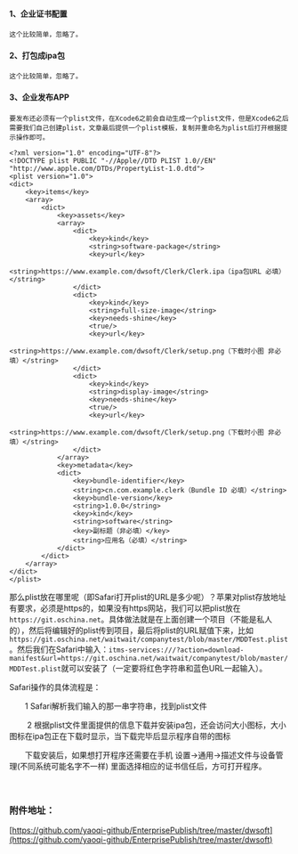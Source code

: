 ####	1、企业证书配置

	这个比较简单，忽略了。

####	2、打包成ipa包

	这个比较简单，忽略了。

####	3、企业发布APP

	要发布还必须有一个plist文件，在Xcode6之前会自动生成一个plist文件，但是Xcode6之后需要我们自己创建plist，文章最后提供一个plist模板，复制并重命名为plist后打开根据提示操作即可。
	
	<?xml version="1.0" encoding="UTF-8"?>
	<!DOCTYPE plist PUBLIC "-//Apple//DTD PLIST 1.0//EN" "http://www.apple.com/DTDs/PropertyList-1.0.dtd">
	<plist version="1.0">
	<dict>
		<key>items</key>
		<array>
			<dict>
				<key>assets</key>
				<array>
					<dict>
						<key>kind</key>
						<string>software-package</string>
						<key>url</key>
						<string>https://www.example.com/dwsoft/Clerk/Clerk.ipa（ipa包URL 必填）</string>
					</dict>
					<dict>
						<key>kind</key>
						<string>full-size-image</string>
						<key>needs-shine</key>
						<true/>
						<key>url</key>
						<string>https://www.example.com/dwsoft/Clerk/setup.png（下载时小图 非必填）</string>
					</dict>
					<dict>
						<key>kind</key>
						<string>display-image</string>
						<key>needs-shine</key>
						<true/>
						<key>url</key>
						<string>https://www.example.com/dwsoft/Clerk/setup.png（下载时小图 非必填）</string>
					</dict>
				</array>
				<key>metadata</key>
				<dict>
					<key>bundle-identifier</key>
					<string>cn.com.example.clerk（Bundle ID 必填）</string>
					<key>bundle-version</key>
					<string>1.0.0</string>
					<key>kind</key>
					<string>software</string>
					<key>副标题（非必填）</key>
					<string>应用名（必填）</string>
				</dict>
			</dict>
		</array>
	</dict>
	</plist>

那么plist放在哪里呢（即Safari打开plist的URL是多少呢）？苹果对plist存放地址有要求，必须是https的，如果没有https网站，我们可以把plist放在``https://git.oschina.net``。具体做法就是在上面创建一个项目（不能是私人的），然后将编辑好的plist传到项目，最后将plist的URL赋值下来，比如``https://git.oschina.net/waitwait/companytest/blob/master/MDDTest.plist``。然后我们在Safari中输入：``itms-services:///?action=download-manifest&url=https://git.oschina.net/waitwait/companytest/blob/master/MDDTest.plist``就可以安装了（一定要将红色字符串和蓝色URL一起输入）。

Safari操作的具体流程是：

 　　1 Safari解析我们输入的那一串字符串，找到plist文件

　　 2 根据plist文件里面提供的信息下载并安装ipa包，还会访问大小图标，大小图标在ipa包正在下载时显示，当下载完毕后显示程序自带的图标

　　下载安装后，如果想打开程序还需要在手机 设置->通用->描述文件与设备管理(不同系统可能名字不一样) 里面选择相应的证书信任后，方可打开程序。

　　
###	附件地址：

[https://github.com/yaoqi-github/EnterprisePublish/tree/master/dwsoft](https://github.com/yaoqi-github/EnterprisePublish/tree/master/dwsoft)